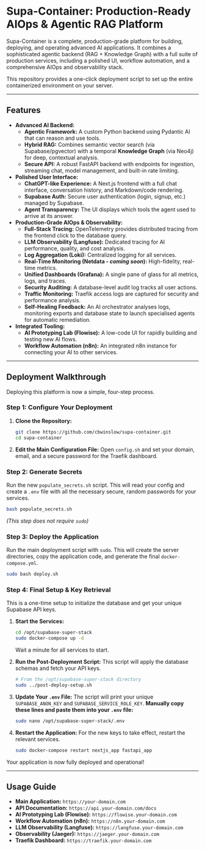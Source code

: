 # Supa-Container: Production-Ready AIOps & Agentic RAG Platform

Supa-Container is a complete, production-grade platform for building, deploying, and operating advanced AI applications. It combines a sophisticated agentic backend (RAG + Knowledge Graph) with a full suite of production services, including a polished UI, workflow automation, and a comprehensive AIOps and observability stack.

This repository provides a one-click deployment script to set up the entire containerized environment on your server.

---

## Features

-   **Advanced AI Backend:**
    -   **Agentic Framework:** A custom Python backend using Pydantic AI that can reason and use tools.
    -   **Hybrid RAG:** Combines semantic vector search (via Supabase/pgvector) with a temporal **Knowledge Graph** (via Neo4j) for deep, contextual analysis.
    -   **Secure API:** A robust FastAPI backend with endpoints for ingestion, streaming chat, model management, and built-in rate limiting.
-   **Polished User Interface:**
    -   **ChatGPT-like Experience:** A Next.js frontend with a full chat interface, conversation history, and Markdown/code rendering.
    -   **Supabase Auth:** Secure user authentication (login, signup, etc.) managed by Supabase.
    -   **Agent Transparency:** The UI displays which tools the agent used to arrive at its answer.
-   **Production-Grade AIOps & Observability:**
    -   **Full-Stack Tracing:** OpenTelemetry provides distributed tracing from the frontend click to the database query.
    -   **LLM Observability (Langfuse):** Dedicated tracing for AI performance, quality, and cost analysis.
    -   **Log Aggregation (Loki):** Centralized logging for all services.
    -   **Real-Time Monitoring (Netdata - *coming soon*):** High-fidelity, real-time metrics.
    -   **Unified Dashboards (Grafana):** A single pane of glass for all metrics, logs, and traces.
    -   **Security Auditing:** A database-level audit log tracks all user actions.
    -   **Traffic Monitoring:** Traefik access logs are captured for security and performance analysis.
    -   **Self-Healing Feedback:** An AI orchestrator analyses logs, monitoring exports and database state to launch specialised agents for automatic remediation.
-   **Integrated Tooling:**
    -   **AI Prototyping Lab (Flowise):** A low-code UI for rapidly building and testing new AI flows.
    -   **Workflow Automation (n8n):** An integrated n8n instance for connecting your AI to other services.

---

## Deployment Walkthrough

Deploying this platform is now a simple, four-step process.

### Step 1: Configure Your Deployment

1.  **Clone the Repository:**
    ```bash
    git clone https://github.com/cbwinslow/supa-container.git
    cd supa-container
    ```

2.  **Edit the Main Configuration File:**
    Open `config.sh` and set your domain, email, and a secure password for the Traefik dashboard.

### Step 2: Generate Secrets

Run the new `populate_secrets.sh` script. This will read your config and create a `.env` file with all the necessary secure, random passwords for your services.

```bash
bash populate_secrets.sh
```
*(This step does not require `sudo`)*

### Step 3: Deploy the Application

Run the main deployment script with `sudo`. This will create the server directories, copy the application code, and generate the final `docker-compose.yml`.

```bash
sudo bash deploy.sh
```

### Step 4: Final Setup & Key Retrieval

This is a one-time setup to initialize the database and get your unique Supabase API keys.

1.  **Start the Services:**
    ```bash
    cd /opt/supabase-super-stack
    sudo docker-compose up -d
    ```
    Wait a minute for all services to start.

2.  **Run the Post-Deployment Script:**
    This script will apply the database schemas and fetch your API keys.
    ```bash
    # From the /opt/supabase-super-stack directory
    sudo ../post-deploy-setup.sh
    ```

3.  **Update Your `.env` File:**
    The script will print your unique `SUPABASE_ANON_KEY` and `SUPABASE_SERVICE_ROLE_KEY`. **Manually copy these lines and paste them into your `.env` file:**
    ```bash
    sudo nano /opt/supabase-super-stack/.env
    ```

4.  **Restart the Application:**
    For the new keys to take effect, restart the relevant services.
    ```bash
    sudo docker-compose restart nextjs_app fastapi_app
    ```

Your application is now fully deployed and operational!

---

## Usage Guide

-   **Main Application:** `https://your-domain.com`
-   **API Documentation:** `https://api.your-domain.com/docs`
-   **AI Prototyping Lab (Flowise):** `https://flowise.your-domain.com`
-   **Workflow Automation (n8n):** `https://n8n.your-domain.com`
-   **LLM Observability (Langfuse):** `https://langfuse.your-domain.com`
-   **Observability (Jaeger):** `https://jaeger.your-domain.com`
-   **Traefik Dashboard:** `https://traefik.your-domain.com`


